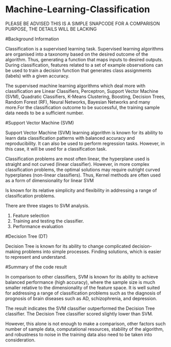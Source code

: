 # Machine-Learning-Classification 

PLEASE BE ADVISED THIS IS A SIMPLE SNAPCODE FOR A COMPARISON PURPOSE, THE DETAILS WILL BE LACKING 


#Background Information 


Classification is a supervised learning task. Supervised learning algorithms are organised into a taxonomy based on the desired outcome of the algorithm. Thus, generating a function that maps inputs to desired outputs.  During classification, features related to a set of example observations can be used to train a decision function that generates class assignments (labels) with a given accuracy. 

The supervised machine learning algorithms which deal more with classification are Linear Classifiers, Perceptron, Support Vector Machine (SVM), Quadratic Classifiers, K-Means Clustering, Boosting, Decision Trees, Random Forest (RF), Neural Networks, Bayesian Networks and many more.For the classification outcome to be successful, the training sample data  needs to be a sufficient number. 


#Support Vector Machine (SVM)

Support Vector Machine (SVM) learning algorithm is known for its ability to learn data classification patterns with balanced accuracy and reproducibility. It can also be used to perform regression tasks. However, in this case, it will be used for a classification task.  

Classification problems are most often linear, the hyperplane used is straight and not curved (linear classifier). However, in more complex classification problems, the optimal solutions may require outright curved hyperplanes (non-linear classifiers). Thus, Kernel methods are often used as a form of dimensionality for linear SVM 

Is known for its relative simplicity and flexibility in addressing a range of classification problems. 

There are three stages to SVM analysis. 

1.	Feature selection 
2.	Training and testing the classifier.
3.	Performance evaluation
   

#Decision Tree (DT)

Decision Tree is known for its ability to change complicated decision-making problems into simple processes. Finding solutions, which is easier to represent and understand. 


#Summary of the code result 

In comparison to other classifiers, SVM is known for its ability to achieve balanced performance (high accuracy), where the sample size is much smaller relative to the dimensionality of the feature space. It is well suited for addressing a range of classification problems such as the diagnosis of prognosis of brain diseases such as AD, schizophrenia, and depression.  

The result indicates the SVM classifier outperformed the Decision Tree classifier. The Decision Tree classifier scored slightly lower than SVM. 

However, this alone is not enough to make a comparison, other factors such number of sample data, computational resources, stability of the algorithm, and robustness to noise in the training data also need to be taken into consideration. 




